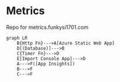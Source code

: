 # Metrics

Repo for metrics.funkysi1701.com

```mermaid
graph LR
    B{Http Fn}--->A[Azure Static Web App]
    D[(Database)]--->B
    C{Timer Fn}--->D
    E[Import Console App]--->D
    A--->F([App Insights])
    B--->F
    C--->F
```
